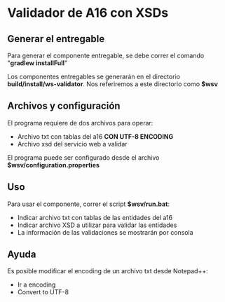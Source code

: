 # Validador de A16 con XSDs

## Generar el entregable

Para generar el componente entregable, se debe correr el comando "__gradlew installFull__"

Los componentes entregables se generarán en el directorio __build/install/ws-validator__. Nos referiremos a este directorio como __$wsv__

## Archivos y configuración

El programa requiere de dos archivos para operar:
* Archivo txt con tablas del a16 __CON UTF-8 ENCODING__
* Archivo xsd del servicio web a validar

El programa puede ser configurado desde el archivo __$wsv/configuration.properties__

## Uso

Para usar el componente, correr el script __$wsv/run.bat__:
* Indicar archivo txt con tablas de las entidades del a16
* Indicar archivo XSD a utilizar para validar las entidades
* La información de las validaciones se mostrarán por consola

## Ayuda

Es posible modificar el encoding de un archivo txt desde Notepad++:
* Ir a encoding
* Convert to UTF-8
